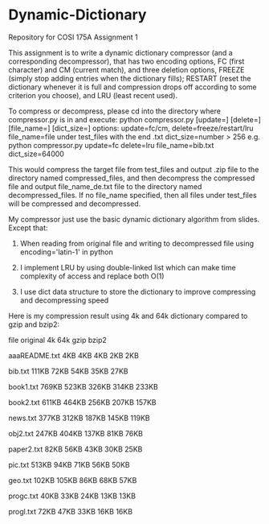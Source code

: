 # Dynamic-Dictionary
Repository for COSI 175A Assignment 1

This assignment is to write a dynamic dictionary compressor (and a corresponding decompressor), 
that has two encoding options, FC (first character) and CM (current match), 
and three deletion options, FREEZE (simply stop adding entries when the dictionary fills);
RESTART (reset the dictionary whenever it is full and compression drops off according to some criterion you choose),
and LRU (least recent used).

To compress or decompress, please cd into the directory where compressor.py is in and execute: 
python compressor.py [update=] [delete=] [file_name=] [dict_size=]
options: update=fc/cm, delete=freeze/restart/lru
         file_name=file under test_files with the end .txt
         dict_size=number > 256
e.g. python compressor.py update=fc delete=lru file_name=bib.txt dict_size=64000

This would compress the target file from test_files and output .zip file to the directory named compressed_files,
and then decompress the compressed file and output file_name_de.txt file to the directory named decompressed_files.
If no file_name specified, then all files under test_files will be compressed and decompressed.

My compressor just use the basic dynamic dictionary algorithm from slides.
Except that:
1. When reading from original file and writing to decompressed file using encoding='latin-1' in python

2. I implement LRU by using double-linked list which can make time complexity of access and replace both O(1)

3. I use dict data structure to store the dictionary to improve compressing and decompressing speed

Here is my compression result using 4k and 64k dictionary compared to gzip and bzip2:

file	       original	4k	64k	gzip	bzip2

aaaREADME.txt	4KB	4KB	4KB	2KB	2KB

bib.txt	         111KB	72KB	54KB	35KB	27KB

book1.txt	769KB	523KB	326KB	314KB	233KB

book2.txt	611KB	464KB	256KB	207KB	157KB

news.txt	         377KB	312KB	187KB	145KB	119KB

obj2.txt	         247KB	404KB	137KB	81KB	76KB

paper2.txt	82KB	56KB	43KB	30KB	25KB

pic.txt	         513KB	94KB	71KB	56KB	50KB

geo.txt	         102KB	105KB	86KB	68KB	57KB

progc.txt	40KB	33KB	24KB	13KB	13KB

progl.txt	72KB	47KB	33KB	16KB	16KB

